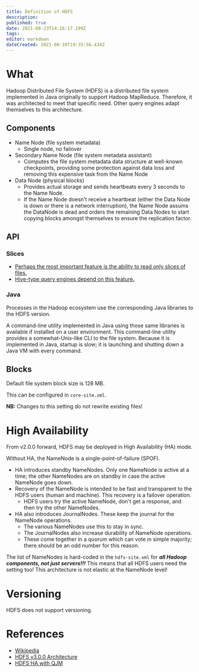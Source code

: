 ```yaml
---
title: Definition of HDFS
description: 
published: true
date: 2021-08-23T14:16:17.199Z
tags: 
editor: markdown
dateCreated: 2021-08-10T19:35:56.434Z
---
```


# What
Hadoop Distributed File System (HDFS) is a distributed file system implemented in Java originally to support Hadoop MapReduce. Therefore, it was architected to meet that specific need. Other query engines adapt themselves to this architecture.

## Components
- Name Node (file system metadata)
  - Single node, no failover
- Secondary Name Node (file system metadata assistant)
  - Computes the file system metadata data structure at well-known checkpoints, providing some protection against data loss and removing this expensive task from the Name Node
- Data Node (physical blocks)
  - Provides actual storage and sends heartbeats every 3 seconds to the Name Node.
  - If the Name Node doesn't receive a heartbeat (either the Data Node is down or there is a network interruption), the Name Node assums the DataNode is dead and orders the remaining Data Nodes to start copying blocks amongst themselves to ensure the replication factor.

## API

### Slices
- [Perhaps the most important feature is the ability to read only slices of files.](/training/qram/dishes/slice_oriented_file_format)
- [Hive-type query engines depend on this feature.](/training/qram/nibbles/definition_of_hive_type)

### Java
Processes in the Hadoop ecosystem use the corresponding Java libraries to the HDFS version.

A command-line utility implemented in Java using those same libraries is available if installed on a user environment. This command-line utility provides a somewhat-Unix-like CLI to the file system. Because it is implemented in Java, startup is slow; it is launching and shutting down a Java VM with every command.

## Blocks
Default file system block size is 128 MB.

This can be configured in `core-site.xml`.

**NB:** Changes to this setting do not rewrite existing files!

# High Availability
From v2.0.0 forward, HDFS may be deployed in High Availability (HA) mode.

Without HA, the NameNode is a single-point-of-failure (SPOF).

- HA introduces standby NameNodes. Only one NameNode is active at a time; the other NameNodes are on standby in case the active NameNode goes down.
- Recovery of the NameNode is intended to be fast and transparent to the HDFS users (human and machine). This recovery is a failover operation.
  - HDFS users try the active NameNode, don't get a response, and then try the other NameNodes.
- HA also introduces JournalNodes. These keep the journal for the NameNode operations.
  - The various NameNodes use this to stay in sync.
  - The JournalNodes also increase durability of NameNode operations.
  - These come together in a quorum which can vote in simple majority; there should be an odd number for this reason.

The list of NameNodes is hard-coded in the `hdfs-site.xml` for ***all Hadoop components, not just servers!!!*** This means that all HDFS users need the setting too! This architecture is not elastic at the NameNode level!

# Versioning
HDFS does not support versioning.

# References
- [Wikipedia](https://en.wikipedia.org/wiki/Apache_Hadoop#HDFS)
- [HDFS v3.0.0 Architecture](https://hadoop.apache.org/docs/r3.0.0/hadoop-project-dist/hadoop-hdfs/HdfsDesign.html)
- [HDFS HA with QJM](https://hadoop.apache.org/docs/stable/hadoop-project-dist/hadoop-hdfs/HDFSHighAvailabilityWithQJM.html)
